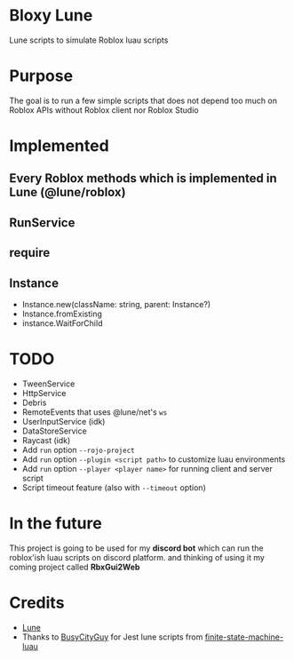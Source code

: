 # Bloxy Lune
Lune scripts to simulate Roblox luau scripts

# Purpose
The goal is to run a few simple scripts that does not depend too much on Roblox APIs without Roblox client nor Roblox Studio

# Implemented
## Every Roblox methods which is implemented in Lune (@lune/roblox)
## RunService
## require
## Instance
- Instance.new(className: string, parent: Instance?)
- Instance.fromExisting
- instance.WaitForChild

# TODO
- TweenService
- HttpService
- Debris
- RemoteEvents that uses @lune/net's `ws`
- UserInputService (idk)
- DataStoreService
- Raycast (idk)
- Add `run` option `--rojo-project`
- Add `run` option `--plugin <script path>` to customize luau environments
- Add `run` option `--player <player name>` for running client and server script
- Script timeout feature (also with `--timeout` option)

# In the future
This project is going to be used for my **discord bot** which can run the roblox'ish luau scripts on discord platform. and thinking of using it my coming project called **RbxGui2Web**

# Credits
- [Lune](https://github.com/lune-org/lune)
- Thanks to [BusyCityGuy](https://github.com/BusyCityGuy) for Jest lune scripts from [finite-state-machine-luau](https://github.com/BusyCityGuy/finite-state-machine-luau)
